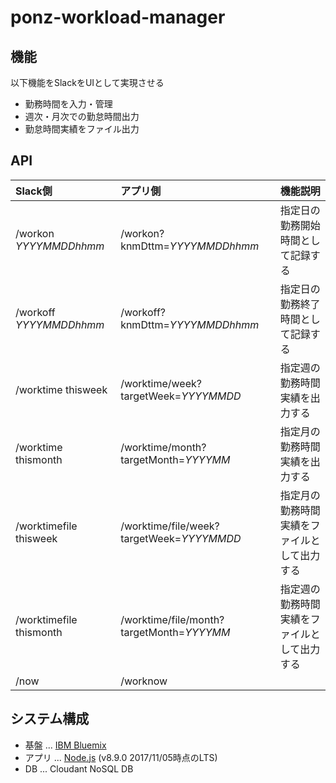 # ponz-workload-manager
## 機能
以下機能をSlackをUIとして実現させる
* 勤務時間を入力・管理
* 週次・月次での勤怠時間出力
* 勤怠時間実績をファイル出力

## API

|Slack側|アプリ側|機能説明|
|:---|:---|:---|
|/workon *YYYYMMDDhhmm*|/workon?knmDttm=*YYYYMMDDhhmm*|指定日の勤務開始時間として記録する|
|/workoff *YYYYMMDDhhmm*|/workoff?knmDttm=*YYYYMMDDhhmm*|指定日の勤務終了時間として記録する|
|/worktime thisweek|/worktime/week?targetWeek=*YYYYMMDD*|指定週の勤務時間実績を出力する|
|/worktime thismonth|/worktime/month?targetMonth=*YYYYMM*|指定月の勤務時間実績を出力する|
|/worktimefile thisweek|/worktime/file/week?targetWeek=*YYYYMMDD*|指定月の勤務時間実績をファイルとして出力する|
|/worktimefile thismonth|/worktime/file/month?targetMonth=*YYYYMM*|指定週の勤務時間実績をファイルとして出力する|
|/now|/worknow||

## システム構成

* 基盤 ... [IBM Bluemix](https://console.bluemix.net)
* アプリ ... [Node.js](https://nodejs.org/ja/) (v8.9.0 2017/11/05時点のLTS)
* DB ... Cloudant NoSQL DB
